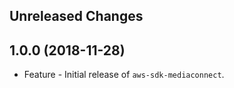 Unreleased Changes
------------------

1.0.0 (2018-11-28)
------------------

* Feature - Initial release of `aws-sdk-mediaconnect`.

